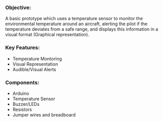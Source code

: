 ### Objective:
A basic prototype which uses a temperature sensor to monitor the environmental temperature around an aircraft, alerting the pilot if the temperature deviates from a safe range, and displays this information in a visual format (Graphical representation).

### Key Features:
* Temperature Montoring
* Visual Representation
* Audible/Visual Alerts

### Components:
* Arduino
* Temperature Sensor
* Buzzer/LEDs
* Resistors
* Jumper wires and breadboard
